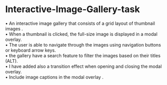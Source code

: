 # Interactive-Image-Gallery-task
• An interactive image gallery that consists of a grid layout of thumbnail images .<br>
• When a thumbnail is clicked, the full-size image is displayed in a modal overlay.<br>
• The user is able to navigate through the images using navigation buttons or keyboard arrow keys.<br>
• the gallery have a search feature to filter the images based on their titles (ALT).<br>
• I have added also a transition effect when opening and closing the modal overlay.<br>
•	Include image captions in the modal overlay .<br>

